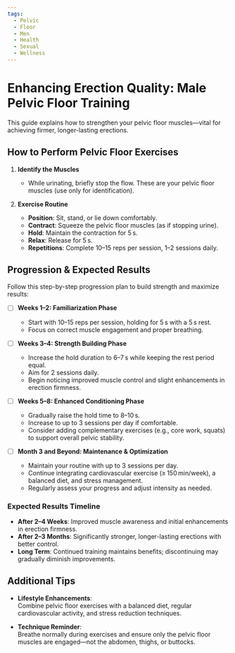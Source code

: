 ```yaml
---
tags:
  - Pelvic
  - Floor
  - Men
  - Health
  - Sexual
  - Wellness
---
```


# Enhancing Erection Quality: Male Pelvic Floor Training

This guide explains how to strengthen your pelvic floor muscles—vital for achieving firmer, longer-lasting erections.

## How to Perform Pelvic Floor Exercises

1. **Identify the Muscles**  
   - While urinating, briefly stop the flow. These are your pelvic floor muscles (use only for identification).

2. **Exercise Routine**  
   - **Position**: Sit, stand, or lie down comfortably.  
   - **Contract**: Squeeze the pelvic floor muscles (as if stopping urine).  
   - **Hold**: Maintain the contraction for 5 s.  
   - **Relax**: Release for 5 s.  
   - **Repetitions**: Complete 10–15 reps per session, 1–2 sessions daily.

## Progression & Expected Results

Follow this step-by-step progression plan to build strength and maximize results:

- [ ] **Weeks 1–2: Familiarization Phase**  
  - Start with 10–15 reps per session, holding for 5 s with a 5 s rest.
  - Focus on correct muscle engagement and proper breathing.

- [ ] **Weeks 3–4: Strength Building Phase**  
  - Increase the hold duration to 6–7 s while keeping the rest period equal.
  - Aim for 2 sessions daily.
  - Begin noticing improved muscle control and slight enhancements in erection firmness.

- [ ] **Weeks 5–8: Enhanced Conditioning Phase**  
  - Gradually raise the hold time to 8–10 s.
  - Increase to up to 3 sessions per day if comfortable.
  - Consider adding complementary exercises (e.g., core work, squats) to support overall pelvic stability.

- [ ] **Month 3 and Beyond: Maintenance & Optimization**  
  - Maintain your routine with up to 3 sessions per day.
  - Continue integrating cardiovascular exercise (≥ 150 min/week), a balanced diet, and stress management.
  - Regularly assess your progress and adjust intensity as needed.

### Expected Results Timeline

- **After 2–4 Weeks**: Improved muscle awareness and initial enhancements in erection firmness.
- **After 2–3 Months**: Significantly stronger, longer-lasting erections with better control.
- **Long Term**: Continued training maintains benefits; discontinuing may gradually diminish improvements.

## Additional Tips

- **Lifestyle Enhancements**:  
  Combine pelvic floor exercises with a balanced diet, regular cardiovascular activity, and stress reduction techniques.
  
- **Technique Reminder**:  
  Breathe normally during exercises and ensure only the pelvic floor muscles are engaged—not the abdomen, thighs, or buttocks.
  
